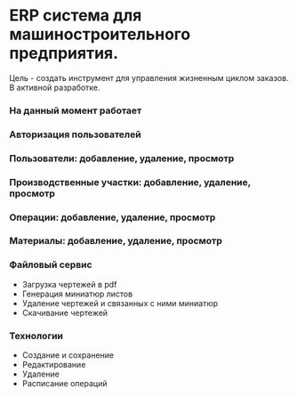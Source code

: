# ERP система для машиностроительного предприятия.
Цель - создать инструмент для управления жизненным циклом заказов.
В активной разработке.

### На данный момент работает

### Авторизация пользователей
### Пользователи: добавление, удаление, просмотр
### Производственные участки: добавление, удаление, просмотр
### Операции: добавление, удаление, просмотр
### Материалы: добавление, удаление, просмотр
### Файловый сервис
* Загрузка чертежей в pdf
* Генерация миниатюр листов
* Удаление чертежей и связанных с ними миниатюр
* Скачивание чертежей
### Технологии
* Создание и сохранение
* Редактирование
* Удаление
* Расписание операций
